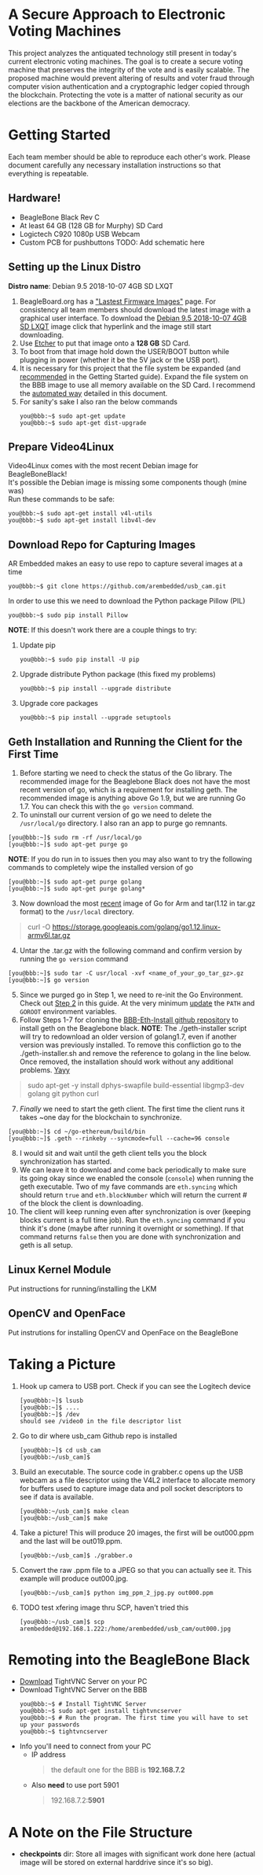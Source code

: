 # A Secure Approach to Electronic Voting Machines
This project analyzes the antiquated technology still present in today's current electronic voting machines.  The goal is to create a secure voting machine that preserves the integrity of the vote and is easily scalable.  The proposed machine would prevent altering of results and voter fraud through computer vision authentication and a cryptographic ledger copied through the blockchain.  Protecting the vote is a matter of national security as our elections are the backbone of the American democracy. 

# Getting Started 
Each team member should be able to reproduce each other's work. Please document carefully any necessary installation instructions so that everything is repeatable. 
## Hardware!
+ BeagleBone Black Rev C
+ At least 64 GB (128 GB for Murphy) SD Card
+ Logictech C920 1080p USB Webcam 
+ Custom PCB for pushbuttons 
TODO: Add schematic here

## Setting up the Linux Distro
__Distro name__: Debian 9.5 2018-10-07 4GB SD LXQT <br/>
1. BeagleBoard.org has a ["Lastest Firmware Images"](https://beagleboard.org/latest-images) page. For consistency all  team members should download the latest image with a graphical user interface. To download the [Debian 9.5 2018-10-07 4GB SD LXQT](http://debian.beagleboard.org/images/bone-debian-9.5-lxqt-armhf-2018-10-07-4gb.img.xz) image click that hyperlink and the image still start downloading. 
2. Use [Etcher](https://www.balena.io/etcher/) to put that image onto a __128 GB__ SD Card. 
3. To boot from that image hold down the USER/BOOT button while plugging in power (whether it be the 5V jack or the USB port). 
4. It is necessary for this project that the file system be expanded (and [recommended](https://elinux.org/Beagleboard:BeagleBoneBlack) in the Getting Started guide). Expand the file system on the BBB image to use all memory available on the SD Card. I recommend the [automated way](https://elinux.org/Beagleboard:Expanding_File_System_Partition_On_A_microSD) detailed in this document. 
5. For sanity's sake I also ran the below commands
   ```console
   you@bbb:~$ sudo apt-get update
   you@bbb:~$ sudo apt-get dist-upgrade
   ```
## Prepare Video4Linux 
Video4Linux comes with the most recent Debian image for BeagleBoneBlack! <br/>
It's possible the Debian image is missing some components though (mine was) <br/>
Run these commands to be safe: 
```console
you@bbb:~$ sudo apt-get install v4l-utils
you@bbb:~$ sudo apt-get install libv4l-dev
```
## Download Repo for Capturing Images
AR Embedded makes an easy to use repo to capture several images at a time <br/>
```console
you@bbb:~$ git clone https://github.com/arembedded/usb_cam.git 
```
In order to use this we need to download the Python package Pillow (PIL) <br/>
```console
you@bbb:~$ sudo pip install Pillow 
```
__NOTE__: If this doesn't work there are a couple things to try:
1. Update pip
   ```console
   you@bbb:~$ sudo pip install -U pip
   ```
2. Upgrade distribute Python package (this fixed my problems)
   ```console
   you@bbb:~$ pip install --upgrade distribute
   ```
3. Upgrade core packages
   ```console
   you@bbb:~$ pip install --upgrade setuptools
   ```
## Geth Installation and Running the Client for the First Time 
1. Before starting we need to check the status of the Go library. The recommended image for the Beaglebone Black does not have the most recent version of go, which is a requirement for installing geth. The recommended image is anything above Go 1.9, but we are running Go 1.7. You can check this with the `go version` command. 
2. To uninstall our current version of go we need to delete the `/usr/local/go` directory. I also ran an app to purge go remnants. 
 ```console
 [you@bbb:~]$ sudo rm -rf /usr/local/go
 [you@bbb:~]$ sudo apt-get purge go
 ```
__NOTE__: If you do run in to issues then you may also want to try the following commands to completely wipe the installed version of go 
```console
[you@bbb:~]$ sudo apt-get purge golang
[you@bbb:~]$ sudo apt-get purge golang*
```
3. Now download the most [recent](https://golang.org/dl/) image of Go for Arm and tar(1.12 in tar.gz format) to the `/usr/local` directory.
> curl -O https://storage.googleapis.com/golang/go1.12.linux-armv6l.tar.gz
4. Untar the .tar.gz with the following command and confirm version by running the `go version` command
 ```console
 [you@bbb:~]$ sudo tar -C usr/local -xvf <name_of_your_go_tar_gz>.gz
 [you@bbb:~]$ go version
 ```
5. Since we purged go in Step 1, we need to re-init the Go Environment. Check out [Step 2](https://tecadmin.net/install-go-on-debian/) in this guide.  At the very minimum [update](https://medium.com/@boonsanti/golang-on-beaglebone-black-beaglebone-green-debian-gnu-linux-8-d1834c377c56) the `PATH` and `GOROOT` environment variables. 
6. Follow Steps 1-7 for cloning the [BBB-Eth-Install github repository](https://github.com/EthEmbedded/BBB-Eth-Install) to install geth on the Beaglebone black. 
__NOTE__: The ./geth-installer script will try to redownload an older version of golang1.7, even if another version was previously installed. To remove this confliction go to the ./geth-installer.sh and remove the reference to golang in the line below. Once removed, the installation should work without any additional problems. [Yayy](https://www.youtube.com/watch?v=xUMUEaaqlWA)
> sudo apt-get -y install dphys-swapfile build-essential libgmp3-dev golang git python curl
7. *Finally* we need to start the geth client. The first time the client runs it takes ~one day for the blockchain to synchronize. 
 ```console
 [you@bbb:~]$ cd ~/go-ethereum/build/bin
 [you@bbb:~]$ .geth --rinkeby --syncmode=full --cache=96 console
 ```
8. I would sit and wait until the geth client tells you the block synchronization has started. 
9. We can leave it to download and come back periodically to make sure its going okay since we enabled the console (`console`) when running the geth executable. Two of my fave commands are `eth.syncing` which should return `true` and `eth.blockNumber` which will return the current # of the block the client is downloading. 
10. The client will keep running even after synchronization is over (keeping blocks current is a full time job). Run the `eth.syncing` command if you think it's done (maybe after running it overnight or something). If that command returns `false` then you are done with synchronization and geth is all setup. 
 
## Linux Kernel Module 
Put instructions for running/installing the LKM
## OpenCV and OpenFace 
Put instrutions for installing OpenCV and OpenFace on the BeagleBone 

# Taking a Picture 
1. Hook up camera to USB port. Check if you can see the Logitech device
   ```console
   [you@bbb:~]$ lsusb
   [you@bbb:~]$ ....
   [you@bbb:~]$ /dev
   should see /video0 in the file descriptor list 
   ```
2. Go to dir where usb_cam Github repo is installed
   ```console
   [you@bbb:~]$ cd usb_cam
   [you@bbb:~/usb_cam]$ 
   ```
3. Build an executable. The source code in grabber.c opens up the USB webcam as a file descriptor using the V4L2 interface to allocate memory for buffers used to capture image data and poll socket descriptors to see if data is available. 
   ```console
   [you@bbb:~/usb_cam]$ make clean
   [you@bbb:~/usb_cam]$ make
   ``` 
4. Take a picture! This will produce 20 images, the first will be out000.ppm and the last will be out019.ppm. 
   ```console
   [you@bbb:~/usb_cam]$ ./grabber.o
   ```
5. Convert the raw .ppm file to a JPEG so that you can actually see it. This example will produce out000.jpg.
   ```console
   [you@bbb:~/usb_cam]$ python img_ppm_2_jpg.py out000.ppm
   ```
6. TODO test xfering image thru SCP, haven't tried this 
   ```console
   [you@bbb:~/usb_cam]$ scp arembedded@192.168.1.222:/home/arembedded/usb_cam/out000.jpg
   ```
# Remoting into the BeagleBone Black
+ [Download](https://sourceforge.net/projects/vnc-tight/) TightVNC Server on your PC 
+ Download TightVNC Server on the BBB
  ```console
  you@bbb:~$ # Install TightVNC Server
  you@bbb:~$ sudo apt-get install tightvncserver
  you@bbb:~$ # Run the program. The first time you will have to set up your passwords
  you@bbb:~$ tightvncserver
  ```
+ Info you'll need to connect from your PC 
  - IP address
    > the default one for the BBB is __192.168.7.2__ 
  - Also __need__ to use port 5901
    > 192.168.7.2:__5901__
 
# A Note on the File Structure
- __checkpoints__ dir: Store all images with significant work done here (actual image will be stored on external harddrive since it's so big). 

